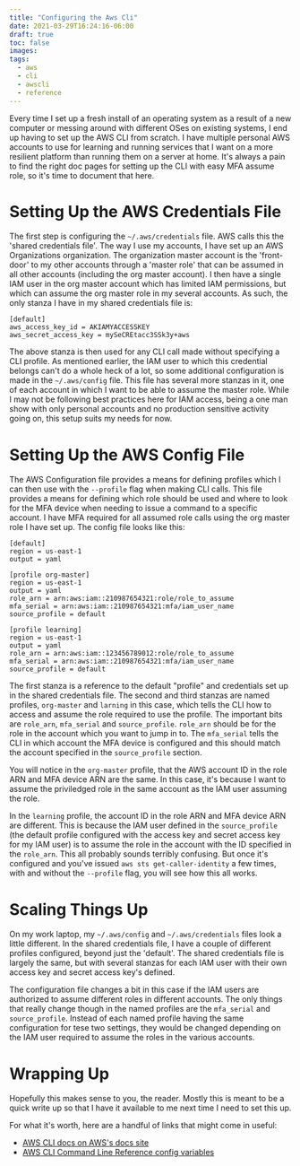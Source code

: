 ```yaml
---
title: "Configuring the Aws Cli"
date: 2021-03-29T16:24:16-06:00
draft: true
toc: false
images:
tags:
  - aws
  - cli
  - awscli
  - reference
---
```


Every time I set up a fresh install of an operating system as a result of a new computer or messing around with different OSes on existing systems, I end up having to set up the AWS CLI from scratch. I have multiple personal AWS accounts to use for learning and running services that I want on a more resilient platform than running them on a server at home. It's always a pain to find the right doc pages for setting up the CLI with easy MFA assume role, so it's time to document that here.

# Setting Up the AWS Credentials File

The first step is configuring the `~/.aws/credentials` file. AWS calls this the 'shared credentials file'. The way I use my accounts, I have set up an AWS Organizations organization. The organization master account is the 'front-door' to my other accounts through a 'master role' that can be assumed in all other accounts (including the org master account). I then have a single IAM user in the org master account which has limited IAM permissions, but which can assume the org master role in my several accounts. As such, the only stanza I have in my shared credentials file is:

    [default]
    aws_access_key_id = AKIAMYACCESSKEY
    aws_secret_access_key = mySeCREtacc3SSk3y+aws

The above stanza is then used for any CLI call made without specifying a CLI profile. As mentioned earlier, the IAM user to which this credential belongs can't do a whole heck of a lot, so some additional configuration is made in the `~/.aws/config` file. This file has several more stanzas in it, one of each account in which I want to be able to assume the master role. While I may not be following best practices here for IAM access, being a one man show with only personal accounts and no production sensitive activity going on, this setup suits my needs for now.

# Setting Up the AWS Config File

The AWS Configuration file provides a means for defining profiles which I can then use with the `--profile` flag when making CLI calls. This file provides a means for defining which role should be used and where to look for the MFA device when needing to issue a command to a specific account. I have MFA required for all assumed role calls using the org master role I have set up. The config file looks like this:

    [default]
    region = us-east-1
    output = yaml

    [profile org-master]
    region = us-east-1
    output = yaml
    role_arn = arn:aws:iam::210987654321:role/role_to_assume
    mfa_serial = arn:aws:iam::210987654321:mfa/iam_user_name
    source_profile = default

    [profile learning]
    region = us-east-1
    output = yaml
    role_arn = arn:aws:iam::123456789012:role/role_to_assume
    mfa_serial = arn:aws:iam::210987654321:mfa/iam_user_name
    source_profile = default

The first stanza is a reference to the default "profile" and credentials set up in the shared credentials file. The second and third stanzas are named profiles, `org-master` and `larning` in this case, which tells the CLI how to access and assume the role required to use the profile. The important bits are `role_arn`, `mfa_serial` and `source_profile`. `role_arn` should be for the role in the account which you want to jump in to. The `mfa_serial` tells the CLI in which account the MFA device is configured and this should match the account specified in the `source_profile` section.

You will notice in the `org-master` profile, that the AWS account ID in the role ARN and MFA device ARN are the same. In this case, it's because I want to assume the priviledged role in the same account as the IAM user assuming the role.

In the `learning` profile, the account ID in the role ARN and MFA device ARN are different. This is because the IAM user defined in the `source_profile` (the default profile configured with the access key and secret access key for my IAM user) is to assume the role in the account with the ID specified in the `role_arn`. This all probably sounds terribly confusing. But once it's configured and you've issued `aws sts get-caller-identity` a few times, with and without the `--profile` flag, you will see how this all works.

# Scaling Things Up

On my work laptop, my `~/.aws/config` and `~/.aws/credentials` files look a little different. In the shared credentials file, I have a couple of different profiles configured, beyond just the 'default'. The shared credentials file is largely the same, but with several stanzas for each IAM user with their own access key and secret access key's defined.

The configuration file changes a bit in this case if the IAM users are authorized to assume different roles in different accounts. The only things that really change though in the named profiles are the `mfa_serial` and `source_profile`. Instead of each named profile having the same configuration for tese two settings, they would be changed depending on the IAM user required to assume the roles in the various accounts.

# Wrapping Up

Hopefully this makes sense to you, the reader. Mostly this is meant to be a quick write up so that I have it available to me next time I need to set this up.

For what it's worth, here are a handful of links that might come in useful:

- [AWS CLI docs on AWS's docs site](https://docs.aws.amazon.com/cli/latest/userguide/cli-chap-configure.html)
- [AWS CLI Command Line Reference config variables](https://awscli.amazonaws.com/v2/documentation/api/latest/topic/config-vars.html)